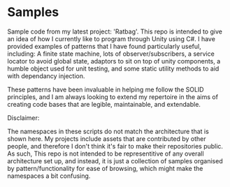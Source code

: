 # Samples
Sample code from my latest project: 'Ratbag'.
This repo is intended to give an idea of how I currently like to program through Unity using C#. I have provided examples of patterns that I have found particularly useful, including: A finite state machine, lots of observer/subscribers, a service locator to avoid global state, adaptors to sit on top of unity components, a humble object used for unit testing, and some static utility methods to aid with dependancy injection.

These patterns have been invaluable in helping me follow the SOLID principles, and I am always looking to extend my repertoire in the aims of creating code bases that are legible, maintainable, and extendable.

Disclaimer:

The namespaces in these scripts do not match the architecture that is shown here. My projects include assets that are contributed by other people, and therefore I don't think it's fair to make their repositories public. 
As such, This repo is not intended to be representitive of any overall architecture set up, and instead, it is just a collection of samples organised by pattern/functionality for ease of browsing, which might make the namespaces a bit confusing.

